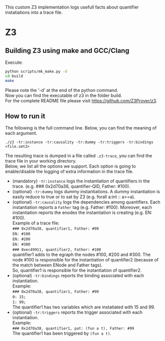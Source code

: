This custom Z3 implementation logs usefull facts about quantifier instatiations into a trace file.

# Z3

## Building Z3 using make and GCC/Clang

Execute:

```bash
python scripts/mk_make.py -d
cd build
make
```
Please note the '-d' at the end of the python command.  
Now you can find the executable of z3 in the folder build.  
For the complete README file please visit https://github.com/Z3Prover/z3.  

## How to run it

The following is the full command line. Below, you can find the meaning of each argument.  

`./z3 -tr:instance -tr:causality -tr:dummy -tr:triggers -tr:bindings <file.smt2>`  

The resulting trace is dumped in a file called `.z3-trace`, you can find the trace file in your working directory.  
Below, we list all the options we support. Each option is going to enable/disable the logging of extra information in the trace file.    

* (mandatory) `-tr:instance` logs the instantiation of quantifiers in the trace.
  (e.g. ### 0x2d70a38, quantifier-QID, Father: #100).  
* (optional) `-tr:dummy` logs dummy instantiations. A dummy instantiation is easily reduce to true or to sat by Z3 (e.g. forall a:int :: a>=a).    
* (optional) `-tr:causality` logs the dependencies among quantifiers. Each instantiation reports a `Father` tag (e.g. Father: #100). Moreover, each instantiation reports the enodes the instantiation is creating (e.g. EN: #100).  
Example of a trace file:  
`### 0x2d70a38, quantifier1, Father: #99`  
`EN: #100`  
`EN: #200`  
`EN: #300`  
`### 0xec49911, quantifier2, Father: #100`  
quantifier1 adds to the egraph the nodes #100, #200 and #300. The node #100 is responsible for the instantiation of quantifier2 (because of the match between ENode and Father tags).    
So, quantifier1 is responsible for the instantiation of quantifier2.  
* (optional) `-tr:bindings` reports the binding associated with each instantiation.  
Example:  
`### 0x2d70a38, quantifier1, Father: #99`  
`0: 15;`  
`1: 99;`  
The quantifier1 has two variables which are instatiated with 15 and 99.  
* (optional) `-tr:triggers` reports the trigger associated with each instantiation.  
Example:  
`### 0x2d70a38, quantifier1, pat: (fun a t), Father: #99`  
The quantifier1 has been triggered by `(fun a t)`.
